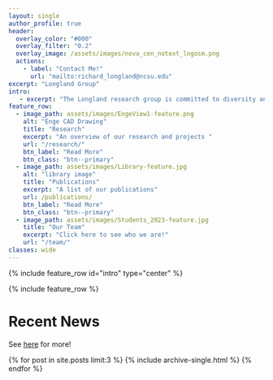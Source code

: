 ```yaml
---
layout: single
author_profile: true
header:
  overlay_color: "#000"
  overlay_filter: "0.2"
  overlay_image: /assets/images/nova_cen_notext_logosm.png
  actions:
    - label: "Contact Me!"
      url: "mailto:richard_longland@ncsu.edu"
excerpt: "Longland Group"
intro: 
   - excerpt: "The Longland research group is committed to diversity and equality. A diverse set of experiences across race, gender, age, religion, and identity helps us unlock the mysteries of the universe in new and unique ways!"
feature_row:
  - image_path: assets/images/EngeView1-feature.png
    alt: "Enge CAD Drawing"
    title: "Research"
    excerpt: "An overview of our research and projects "
    url: "/research/"
    btn_label: "Read More"
    btn_class: "btn--primary"
  - image_path: assets/images/Library-feature.jpg
    alt: "library image"
    title: "Publications"
    excerpt: "A list of our publications"
    url: /publications/ 
    btn_label: "Read More"
    btn_class: "btn--primary"
  - image_path: assets/images/Students_2023-feature.jpg
    title: "Our Team"
    excerpt: "Click here to see who we are!"
    url: "/team/"
classes: wide
---
```


{% include feature_row id="intro" type="center" %}

{% include feature_row %}

# Recent News 

See [here](/news/) for more!

{% for post in site.posts limit:3 %}
  {% include archive-single.html %}
{% endfor %}
